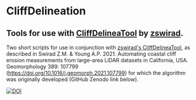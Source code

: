 # CliffDelineation

## Tools for use with [CliffDelineaTool](https://github.com/zswirad/CliffDelineaTool) by [zswirad](https://github.com/zswirad).

Two short scripts for use in conjunction with [zswirad's CliffDelineaTool](https://github.com/zswirad/CliffDelineaTool), as described in Swirad Z.M. & Young A.P. 2021. Automating coastal cliff erosion measurements from large-area LiDAR datasets in California, USA. Geomorphology 389: 107799 (https://doi.org/10.1016/j.geomorph.2021.107799) for which the algorithm was originally developed (GitHub Zenodo link below).

[![DOI](https://zenodo.org/badge/DOI/10.5281/zenodo.5510191.svg)](https://doi.org/10.5281/zenodo.5510191)
